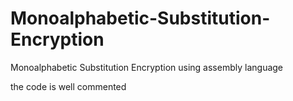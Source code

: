 # Monoalphabetic-Substitution-Encryption

Monoalphabetic Substitution Encryption using assembly language

the code is well commented 

